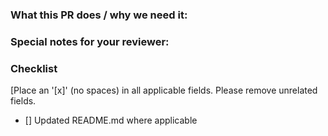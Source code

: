 <!--
Thank you for contributing.
When updates to your PR are requested, please add new commits and do not squash the history.
This will make it easier to identify new changes.
The PR will be squashed when it is merged.
-->

### What this PR does / why we need it:<br/>


### Special notes for your reviewer:<br/>


### Checklist
[Place an '[x]' (no spaces) in all applicable fields. Please remove unrelated fields.
- [] Updated README.md where applicable
